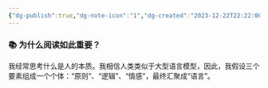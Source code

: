 ```yaml
---
{"dg-publish":true,"dg-note-icon":"1","dg-created":"2023-12-22T22:22:00+08:00","dg-updated":"2023-12-22T23:03:00+08:00","tags":["read"],"dg-path":"思考/为什么阅读如此重要.md","permalink":"/思考/为什么阅读如此重要/","dgPassFrontmatter":true,"noteIcon":"1","created":"2023-12-22T22:22:00+08:00","updated":"2023-12-22T23:03:00+08:00"}
---
```


### 📚 为什么阅读如此重要？
我经常思考什么是人的本质。我相信人类类似于大型语言模型，因此，我假设三个要素组成一个个体：“原则”、“逻辑”、“情感”，最终汇聚成“语言”。